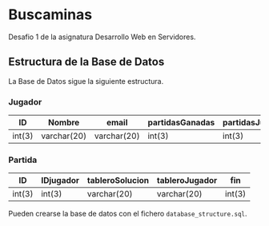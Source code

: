 # Buscaminas

Desafio 1 de la asignatura Desarrollo Web en Servidores.

## Estructura de la Base de Datos

La Base de Datos sigue la siguiente estructura.

### Jugador

| ID     | Nombre      | email       | partidasGanadas | partidasJugadas |
| ------ | ----------- | ----------- | --------------- | --------------- |
| int(3) | varchar(20) | varchar(20) | int(3)          | int(3)          |

### Partida

| ID     | IDjugador | tableroSolucion | tableroJugador | fin    |
| ------ | --------- | --------------- | -------------- | ------ |
| int(3) | int(3)    | varchar(20)     | varchar(20)    | int(3) |

Pueden crearse la base de datos con el fichero `database_structure.sql`.
